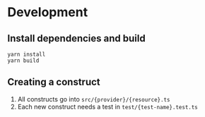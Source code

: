 # Development

## Install dependencies and build

```
yarn install
yarn build
```

## Creating a construct

1. All constructs go into `src/{provider}/{resource}.ts`
2. Each new construct needs a test in `test/{test-name}.test.ts`